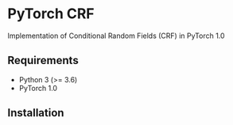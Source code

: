 # PyTorch CRF

Implementation of Conditional Random Fields (CRF) in PyTorch 1.0

## Requirements

- Python 3 (>= 3.6)
- PyTorch 1.0

## Installation
